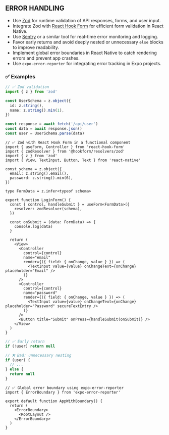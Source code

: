## ERROR HANDLING

- Use [Zod](https://zod.dev/) for runtime validation of API responses, forms, and user input.
- Integrate Zod with [React Hook Form](https://react-hook-form.com/) for efficient form validation in React Native.
- Use [Sentry](https://sentry.io/) or a similar tool for real-time error monitoring and logging.
- Favor early returns and avoid deeply nested or unnecessary `else` blocks to improve readability.
- Implement global error boundaries in React Native to catch rendering errors and prevent app crashes.
- Use `expo-error-reporter` for integrating error tracking in Expo projects.

### ✅ Examples

```ts
// ✅ Zod validation
import { z } from 'zod'

const UserSchema = z.object({
  id: z.string(),
  name: z.string().min(1),
})

const response = await fetch('/api/user')
const data = await response.json()
const user = UserSchema.parse(data)
```

```tsx
// ✅ Zod with React Hook Form in a functional component
import { useForm, Controller } from 'react-hook-form'
import { zodResolver } from '@hookform/resolvers/zod'
import { z } from 'zod'
import { View, TextInput, Button, Text } from 'react-native'

const schema = z.object({
  email: z.string().email(),
  password: z.string().min(6),
})

type FormData = z.infer<typeof schema>

export function LoginForm() {
  const { control, handleSubmit } = useForm<FormData>({
    resolver: zodResolver(schema),
  })

  const onSubmit = (data: FormData) => {
    console.log(data)
  }

  return (
    <View>
      <Controller
        control={control}
        name="email"
        render={({ field: { onChange, value } }) => (
          <TextInput value={value} onChangeText={onChange} placeholder="Email" />
        )}
      />
      <Controller
        control={control}
        name="password"
        render={({ field: { onChange, value } }) => (
          <TextInput value={value} onChangeText={onChange} placeholder="Password" secureTextEntry />
        )}
      />
      <Button title="Submit" onPress={handleSubmit(onSubmit)} />
    </View>
  )
}
```

```ts
// ✅ Early return
if (!user) return null

// ❌ Bad: unnecessary nesting
if (user) {
  // ...
} else {
  return null
}
```

```tsx
// ✅ Global error boundary using expo-error-reporter
import { ErrorBoundary } from 'expo-error-reporter'

export default function AppWithBoundary() {
  return (
    <ErrorBoundary>
      <RootLayout />
    </ErrorBoundary>
  )
}
```
